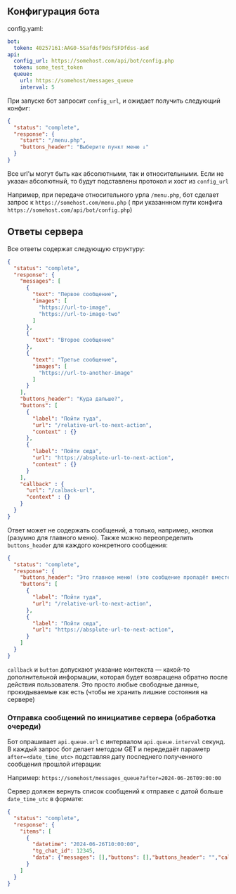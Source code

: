 ## Конфигурация бота

config.yaml:
```yaml
bot:
  token: 40257161:AAG0-5Sаfdsf9dsfSFDfdss-asd
api:
  config_url: https://somehost.com/api/bot/config.php
  token: some_test_token
  queue: 
    url: https://somehost/messages_queue
    interval: 5 

```

При запуске бот запросит `config_url`, и ожидает получить следующий конфиг:


```json
{
  "status": "complete",
  "response": {
    "start": "/menu.php",
    "buttons_header": "Выберите пункт меню ↓"   
  }
}
```    

Все url'ы могут быть как абсолютными, так и относительными.
Если не указан абсолютный, то будут подставлены протокол и хост из `config_url`

Например, при передаче относительного урла `/menu.php`, бот сделает запрос к `https://somehost.com/menu.php` ( при указаннном пути конфига `https://somehost.com/api/bot/config.php`)

## Ответы сервера

Все ответы содержат следующую структуру:

```json
{
  "status": "complete",
  "response": {
    "messages": [
      {
        "text": "Первое сообщение",
        "images": [
          "https://url-to-image",
          "https://url-to-image-two"
        ]
      },
      {
        "text": "Второе сообщение"
      },
      {
        "text": "Третье сообщение",
        "images": [
          "https://url-to-another-image"
        ]
      }
    ],
    "buttons_header": "Куда дальше?",
    "buttons": [
      {
        "label": "Пойти туда",
        "url": "/relative-url-to-next-action",
        "context" : {}
      },
      {
        "label": "Пойти сюда",
        "url": "https://absplute-url-to-next-action",
        "context" : {}
      }
    ],
    "callback" : {
      "url": "/calback-url",
      "context" : {}
    }
  }
}
```

Ответ может не содержать сообщений, а только, например, кнопки (разумно для главного меню).
Также можно переопределить `buttons_header` для каждого конкретного сообщения:

```json
{
  "status": "complete",
  "response": {
    "buttons_header": "Это главное меню! (это сообщение пропадёт вместе с кнопками)",
    "buttons": [
      {
        "label": "Пойти туда",
        "url": "/relative-url-to-next-action",
      },
      {
        "label": "Пойти сюда",
        "url": "https://absplute-url-to-next-action",
      }
    ]
  }
}
```

`callback` и `button` допускают указание контекста — какой-то дополнительной информации, которая будет возвращена обратно после действия пользователя. Это просто любые свободные данные, прокидываемые как есть (чтобы не хранить лишние состояния на сервере)


### Отправка сообщений по инициативе сервера (обработка очереди)

Бот опрашивает `api.queue.url` с интервалом `api.queue.interval` секунд.
В каждый запрос бот делает методом GET и передедаёт параметр `after=<date_time_utc>` подставляя дату последнего полученного сообщения прошлой итерации:

Например: `https://somehost/messages_queue?after=2024-06-26T09:00:00`

Сервер должен вернуть список сообщений к отправке с датой больше `date_time_utc` в формате:
```json
{
  "status": "complete",
  "response": {
    "items": [
      {
        "datetime": "2024-06-26T10:00:00",
        "tg_chat_id": 12345,
        "data": {"messages": [],"buttons": [],"buttons_header": "","callback": {}}
      }
    ]
  }
}
```

